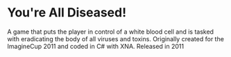 You're All Diseased!
====================

A game that puts the player in control of a white blood cell and is tasked with eradicating the body of all viruses and toxins. Originally created for the ImagineCup 2011 and coded in C# with XNA. Released in 2011
